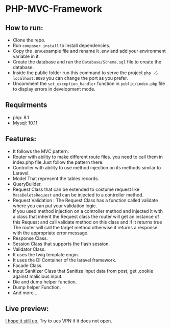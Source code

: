 # PHP-MVC-Framework

## How to run:

- Clone the repo.
- Run `composer install` to install dependencies.
- Copy the .env.example file and rename it .env and add your environment variable in it.
- Create the database and run the `Database/Schema.sql` file to create the database.
- Inside the public folder run this command to serve the project  `php -S localhost:8080`  you can change the port as you prefer.
- Uncomment the `set_exception_handler` function in `public/index.php` file to display errors in development mode.

## Requirments 
- php: 8.1
- Mysql: 10.11


## Features:

- It follows the MVC pattern.
- Router with ability to make different route files. you need to call them in index.php file.Just follow the pattern there.
- Controller with ability to use method injection on its methods similar to Laravel.
- Model That represent the tables records.
- QueryBuilder.
- Request Class that can be extended to costume request like `MassDeleteRequest` and can be injected to a controller method.
- Request Validation : The Request Class has a function called validate where you can put your validation logic.  
  If you used method injection on a controller method and injected it with a class that inherit the Request class the router will get an instance of this Request and 
  call validate method on this class and if it returns true The router will call the target method otherwise it returns a response with the 
  appropriate error message.
- Response Class.
- Session Class that supports the flash session.
- Validator Class.
- It uses the twig template engin.
- It uses the DI Container of the laravel framework.
- Facade Class.
- Input Sanitizer Class that Sanitize input data from post, get ,cookie against malicious input.
- Die and dump helper function.
- Dump helper Function.
- And more....




## Live preview:

[I hope it still up.](https://scandiwebtaskassignment.000webhostapp.com/) Try to ues VPN if it does not open.

